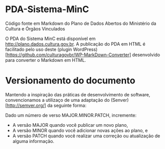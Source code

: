 # PDA-Sistema-MinC
Código fonte em Markdown do Plano de Dados Abertos do Ministério da Cultura e Órgãos Vinculados

O PDA do Sistema MinC está disponível em http://plano.dados.cultura.gov.br. A publicação do PDA em HTML é facilitado pelo uso deste (plugin WordPress)[https://github.com/culturagovbr/WP-MarkDown-Converter] desenvolvido para converter o Markdown em HTML.

# Versionamento do documento
Mantendo a inspiração das práticas de desenvolvimento de software, convencionamos a utilizaço de uma adaptação do (Senver)[http://semver.org/] da seguinte forma:

Dado um número de verso MAJOR.MINOR.PATCH, incremente:

* A versão MAJOR quando você publicar um novo plano,
* A versão MINOR quando você adicionar novas ações ao plano, e
* A versão PATCH quando você realizar uma correção ou atualização de alguma informação.
